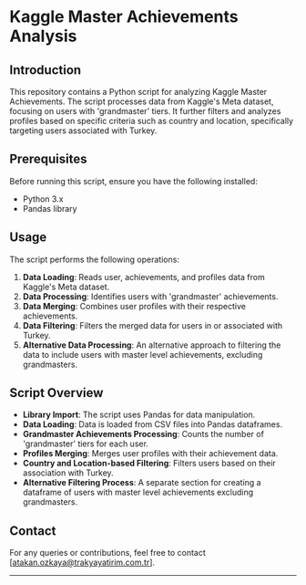 # Kaggle Master Achievements Analysis

## Introduction
This repository contains a Python script for analyzing Kaggle Master Achievements. The script processes data from Kaggle's Meta dataset, focusing on users with 'grandmaster' tiers. It further filters and analyzes profiles based on specific criteria such as country and location, specifically targeting users associated with Turkey.

## Prerequisites
Before running this script, ensure you have the following installed:
- Python 3.x
- Pandas library

## Usage
The script performs the following operations:
1. **Data Loading**: Reads user, achievements, and profiles data from Kaggle's Meta dataset.
2. **Data Processing**: Identifies users with 'grandmaster' achievements.
3. **Data Merging**: Combines user profiles with their respective achievements.
4. **Data Filtering**: Filters the merged data for users in or associated with Turkey.
5. **Alternative Data Processing**: An alternative approach to filtering the data to include users with master level achievements, excluding grandmasters.

## Script Overview
- **Library Import**: The script uses Pandas for data manipulation.
- **Data Loading**: Data is loaded from CSV files into Pandas dataframes.
- **Grandmaster Achievements Processing**: Counts the number of 'grandmaster' tiers for each user.
- **Profiles Merging**: Merges user profiles with their achievement data.
- **Country and Location-based Filtering**: Filters users based on their association with Turkey.
- **Alternative Filtering Process**: A separate section for creating a dataframe of users with master level achievements excluding grandmasters.

## Contact
For any queries or contributions, feel free to contact [atakan.ozkaya@trakyayatirim.com.tr].

---

